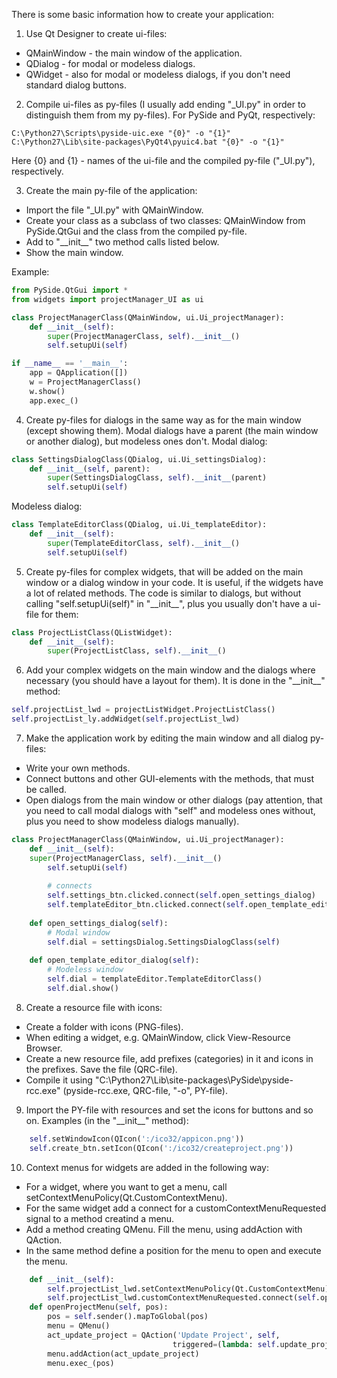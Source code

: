 There is some basic information how to create your application:

1. Use Qt Designer to create ui-files:
- QMainWindow - the main window of the application.
- QDialog - for modal or modeless dialogs.
- QWidget - also for modal or modeless dialogs, if you don't need standard dialog buttons.
  
2. Compile ui-files as py-files (I usually add ending "_UI.py" in order to distinguish them from my py-files).
For PySide and PyQt, respectively:

```Batch
C:\Python27\Scripts\pyside-uic.exe "{0}" -o "{1}"
C:\Python27\Lib\site-packages\PyQt4\pyuic4.bat "{0}" -o "{1}"
```

Here {0} and {1} - names of the ui-file and the compiled py-file ("_UI.py"), respectively.
  
3. Create the main py-file of the application:
-	Import the file "_UI.py" with QMainWindow.
-	Create your class as a subclass of two classes: QMainWindow from PySide.QtGui and the class from the compiled py-file.
-	Add to "\_\_init\_\_" two method calls listed below.
-	Show the main window.

Example:

```python
from PySide.QtGui import *
from widgets import projectManager_UI as ui

class ProjectManagerClass(QMainWindow, ui.Ui_projectManager):
	def __init__(self):
		super(ProjectManagerClass, self).__init__()
		self.setupUi(self)

if __name__ == '__main__':
	app = QApplication([])
	w = ProjectManagerClass()
	w.show()
	app.exec_()
```
  
4. Create py-files for dialogs in the same way as for the main window (except showing them).
Modal dialogs have a parent (the main window or another dialog), but modeless ones don't.
Modal dialog:

```python
class SettingsDialogClass(QDialog, ui.Ui_settingsDialog):
	def __init__(self, parent):
		super(SettingsDialogClass, self).__init__(parent)
		self.setupUi(self)
```

Modeless dialog:

```python
class TemplateEditorClass(QDialog, ui.Ui_templateEditor):
	def __init__(self):
		super(TemplateEditorClass, self).__init__()
		self.setupUi(self)
```
  
5. Create py-files for complex widgets, that will be added on the main window or a dialog window in your code.
It is useful, if the widgets have a lot of related methods.
The code is similar to dialogs, but without calling "self.setupUi(self)" in "\_\_init\_\_", plus you usually don't have a ui-file for them:

```python
class ProjectListClass(QListWidget):
	def __init__(self):
		super(ProjectListClass, self).__init__()
```
  
6. Add your complex widgets on the main window and the dialogs where necessary (you should have a layout for them).
It is done in the "\_\_init\_\_" method:

```python
self.projectList_lwd = projectListWidget.ProjectListClass()
self.projectList_ly.addWidget(self.projectList_lwd)
```
  
7. Make the application work by editing the main window and all dialog py-files:
-	Write your own methods.
-	Connect buttons and other GUI-elements with the methods, that must be called.
-	Open dialogs from the main window or other dialogs (pay attention, that you need to call modal dialogs with "self" and modeless ones without, plus you need to show modeless dialogs manually).

```python
class ProjectManagerClass(QMainWindow, ui.Ui_projectManager):
	def __init__(self):
	super(ProjectManagerClass, self).__init__()
		self.setupUi(self)
	
		# connects
		self.settings_btn.clicked.connect(self.open_settings_dialog)
		self.templateEditor_btn.clicked.connect(self.open_template_editor_dialog)
	
	def open_settings_dialog(self):
		# Modal window
		self.dial = settingsDialog.SettingsDialogClass(self)
	
	def open_template_editor_dialog(self):
		# Modeless window
		self.dial = templateEditor.TemplateEditorClass()
		self.dial.show()
```
  
8. Create a resource file with icons:
-	Create a folder with icons (PNG-files).
-	When editing a widget, e.g. QMainWindow, click View-Resource Browser.
-	Create a new resource file, add prefixes (categories) in it and icons in the prefixes. Save the file (QRC-file).
-	Compile it using "C:\Python27\Lib\site-packages\PySide\pyside-rcc.exe" (pyside-rcc.exe, QRC-file, "-o", PY-file).
  
9. Import the PY-file with resources and set the icons for buttons and so on. Examples (in the "\_\_init\_\_" method):
```python
	self.setWindowIcon(QIcon(':/ico32/appicon.png'))
	self.create_btn.setIcon(QIcon(':/ico32/createproject.png'))
```

10. Context menus for widgets are added in the following way:
-	For a widget, where you want to get a menu, call setContextMenuPolicy(Qt.CustomContextMenu).
-	For the same widget add a connect for a customContextMenuRequested signal to a method creatind a menu.
-	Add a method creating QMenu. Fill the menu, using addAction with QAction.
-	In the same method define a position for the menu to open and execute the menu.  

```python
	def __init__(self):
		self.projectList_lwd.setContextMenuPolicy(Qt.CustomContextMenu)
		self.projectList_lwd.customContextMenuRequested.connect(self.openProjectMenu)
	def openProjectMenu(self, pos):
		pos = self.sender().mapToGlobal(pos)
		menu = QMenu()
		act_update_project = QAction('Update Project', self,
									triggered=(lambda: self.update_project(self.getFocusedProject())))
		menu.addAction(act_update_project)
		menu.exec_(pos)
```
